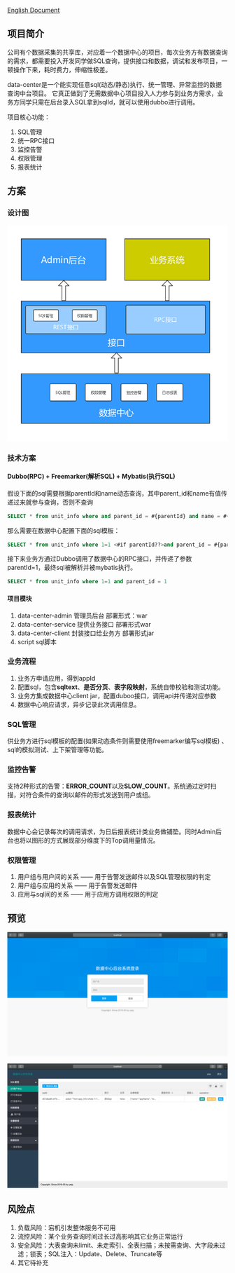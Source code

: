 
[English Document](https://github.com/netyjq/data-center/blob/master/README_EN.MD)

## 项目简介

公司有个数据采集的共享库，对应着一个数据中心的项目，每次业务方有数据查询的需求，都需要投入开发同学做SQL查询，提供接口和数据，调试和发布项目，一顿操作下来，耗时费力，伸缩性极差。

data-center是一个能实现任意sql(动态/静态)执行、统一管理、异常监控的数据查询中台项目。
它真正做到了无需数据中心项目投入人力参与到业务方需求，业务方同学只需在后台录入SQL拿到sqlId，就可以使用dubbo进行调用。

项目核心功能：

1. SQL管理 
2. 统一RPC接口
3. 监控告警
4. 权限管理
5. 报表统计


## 方案

### 设计图

![](script/design.jpg)

### 技术方案

#### Dubbo(RPC) + Freemarker(解析SQL) + Mybatis(执行SQL)

假设下面的sql需要根据parentId和name动态查询，其中parent_id和name有值传递过来就参与查询，否则不查询
```sql
SELECT * from unit_info where and parent_id = #{parentId} and name = #{name};
```
那么需要在数据中心配置下面的sql模板：
```sql
SELECT * from unit_info where 1=1 <#if parentId??>and parent_id = #{parentId}</#if> <#if name?? && name != ''>and name = #{name}</#if>
```

接下来业务方通过Dubbo调用了数据中心的RPC接口，并传递了参数parentId=1，最终sql被解析并被mybatis执行。

```sql
SELECT * from unit_info where 1=1 and parent_id = 1
```

#### 项目模块

1. data-center-admin 管理员后台 部署形式：war
2. data-center-service 提供业务接口  部署形式war
3. data-center-client 封装接口给业务方 部署形式jar
4. script sql脚本



### 业务流程

1. 业务方申请应用，得到appId
2. 配置sql，包含**sqltext**、**是否分页**、**表字段映射**，系统自带校验和测试功能。
3. 业务方集成数据中心client jar，配置duboo接口，调用api并传递对应参数
4. 数据中心响应请求，异步记录此次调用信息。


### SQL管理

供业务方进行sql模板的配置(如果动态条件则需要使用freemarker编写sql模板) 、sql的模拟测试、上下架管理等功能。

### 监控告警

支持2种形式的告警：**ERROR_COUNT**以及**SLOW_COUNT**。系统通过定时扫描，对符合条件的查询以邮件的形式发送到用户或组。

### 报表统计

数据中心会记录每次的调用请求，为日后报表统计类业务做铺垫。同时Admin后台也将以图形的方式展现部分维度下的Top调用量情况。

### 权限管理

1. 用户组与用户间的关系 —— 用于告警发送邮件以及SQL管理权限的判定
2. 用户组与应用的关系 —— 用于告警发送邮件
2. 应用与sql间的关系 —— 用于应用方调用权限的判定

## 预览

![登录页](script/login.png)

![首页](script/index.png)


## 风险点

1. 负载风险：宕机引发整体服务不可用
2. 流控风险：某个业务查询时间过长过高影响其它业务正常运行
3. 安全风险：大表查询未limit、未走索引、全表扫描；未按需查询、大字段未过滤；锁表；SQL注入：Update、Delete、Truncate等
4. 其它待补充
